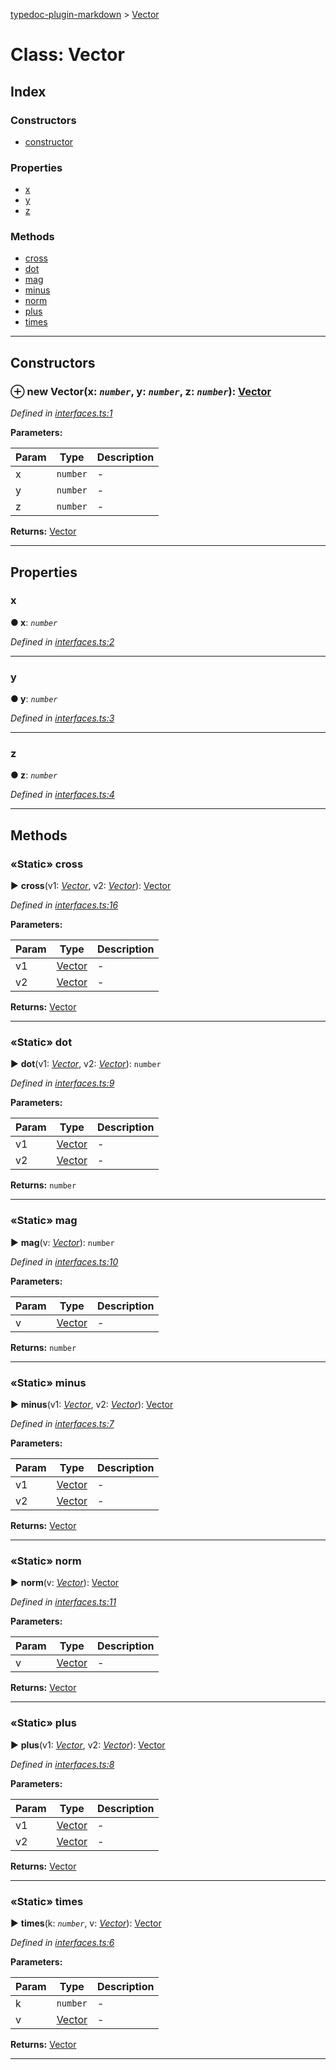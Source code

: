 [typedoc-plugin-markdown](../README.md) > [Vector](../classes/vector.md)



# Class: Vector

## Index

### Constructors

* [constructor](vector.md#markdown-header-constructor)


### Properties

* [x](vector.md#markdown-header-x)
* [y](vector.md#markdown-header-y)
* [z](vector.md#markdown-header-z)


### Methods

* [cross](vector.md#markdown-header-static-cross)
* [dot](vector.md#markdown-header-static-dot)
* [mag](vector.md#markdown-header-static-mag)
* [minus](vector.md#markdown-header-static-minus)
* [norm](vector.md#markdown-header-static-norm)
* [plus](vector.md#markdown-header-static-plus)
* [times](vector.md#markdown-header-static-times)



---
## Constructors



### ⊕ **new Vector**(x: *`number`*, y: *`number`*, z: *`number`*): [Vector](vector.md)



*Defined in [interfaces.ts:1](https://bitbucket.org/owner/repository_name/src/master/src/interfaces.ts?fileviewer&amp;#x3D;file-view-default#interfaces.ts-1)*



**Parameters:**

| Param  | Type                | Description  |
| ------ | ------------------- | ------------ |
| x | `number` | - |
| y | `number` | - |
| z | `number` | - |





**Returns:** [Vector](vector.md)

---


## Properties


###  x

**●  x**:  *`number`* 

*Defined in [interfaces.ts:2](https://bitbucket.org/owner/repository_name/src/master/src/interfaces.ts?fileviewer&amp;#x3D;file-view-default#interfaces.ts-2)*





___



###  y

**●  y**:  *`number`* 

*Defined in [interfaces.ts:3](https://bitbucket.org/owner/repository_name/src/master/src/interfaces.ts?fileviewer&amp;#x3D;file-view-default#interfaces.ts-3)*





___



###  z

**●  z**:  *`number`* 

*Defined in [interfaces.ts:4](https://bitbucket.org/owner/repository_name/src/master/src/interfaces.ts?fileviewer&amp;#x3D;file-view-default#interfaces.ts-4)*





___


## Methods


### «Static» cross

► **cross**(v1: *[Vector](vector.md)*, v2: *[Vector](vector.md)*): [Vector](vector.md)




*Defined in [interfaces.ts:16](https://bitbucket.org/owner/repository_name/src/master/src/interfaces.ts?fileviewer&amp;#x3D;file-view-default#interfaces.ts-16)*



**Parameters:**

| Param  | Type                | Description  |
| ------ | ------------------- | ------------ |
| v1 | [Vector](vector.md) | - |
| v2 | [Vector](vector.md) | - |





**Returns:** [Vector](vector.md)





___



### «Static» dot

► **dot**(v1: *[Vector](vector.md)*, v2: *[Vector](vector.md)*): `number`




*Defined in [interfaces.ts:9](https://bitbucket.org/owner/repository_name/src/master/src/interfaces.ts?fileviewer&amp;#x3D;file-view-default#interfaces.ts-9)*



**Parameters:**

| Param  | Type                | Description  |
| ------ | ------------------- | ------------ |
| v1 | [Vector](vector.md) | - |
| v2 | [Vector](vector.md) | - |





**Returns:** `number`





___



### «Static» mag

► **mag**(v: *[Vector](vector.md)*): `number`




*Defined in [interfaces.ts:10](https://bitbucket.org/owner/repository_name/src/master/src/interfaces.ts?fileviewer&amp;#x3D;file-view-default#interfaces.ts-10)*



**Parameters:**

| Param  | Type                | Description  |
| ------ | ------------------- | ------------ |
| v | [Vector](vector.md) | - |





**Returns:** `number`





___



### «Static» minus

► **minus**(v1: *[Vector](vector.md)*, v2: *[Vector](vector.md)*): [Vector](vector.md)




*Defined in [interfaces.ts:7](https://bitbucket.org/owner/repository_name/src/master/src/interfaces.ts?fileviewer&amp;#x3D;file-view-default#interfaces.ts-7)*



**Parameters:**

| Param  | Type                | Description  |
| ------ | ------------------- | ------------ |
| v1 | [Vector](vector.md) | - |
| v2 | [Vector](vector.md) | - |





**Returns:** [Vector](vector.md)





___



### «Static» norm

► **norm**(v: *[Vector](vector.md)*): [Vector](vector.md)




*Defined in [interfaces.ts:11](https://bitbucket.org/owner/repository_name/src/master/src/interfaces.ts?fileviewer&amp;#x3D;file-view-default#interfaces.ts-11)*



**Parameters:**

| Param  | Type                | Description  |
| ------ | ------------------- | ------------ |
| v | [Vector](vector.md) | - |





**Returns:** [Vector](vector.md)





___



### «Static» plus

► **plus**(v1: *[Vector](vector.md)*, v2: *[Vector](vector.md)*): [Vector](vector.md)




*Defined in [interfaces.ts:8](https://bitbucket.org/owner/repository_name/src/master/src/interfaces.ts?fileviewer&amp;#x3D;file-view-default#interfaces.ts-8)*



**Parameters:**

| Param  | Type                | Description  |
| ------ | ------------------- | ------------ |
| v1 | [Vector](vector.md) | - |
| v2 | [Vector](vector.md) | - |





**Returns:** [Vector](vector.md)





___



### «Static» times

► **times**(k: *`number`*, v: *[Vector](vector.md)*): [Vector](vector.md)




*Defined in [interfaces.ts:6](https://bitbucket.org/owner/repository_name/src/master/src/interfaces.ts?fileviewer&amp;#x3D;file-view-default#interfaces.ts-6)*



**Parameters:**

| Param  | Type                | Description  |
| ------ | ------------------- | ------------ |
| k | `number` | - |
| v | [Vector](vector.md) | - |





**Returns:** [Vector](vector.md)





___


